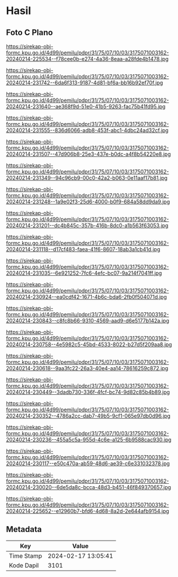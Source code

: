 # Hasil

## Foto C Plano

https://sirekap-obj-formc.kpu.go.id/4d99/pemilu/pdpr/31/75/07/10/03/3175071003162-20240214-225534--f78cee0b-e274-4a36-8eaa-a28fde4b1478.jpg

https://sirekap-obj-formc.kpu.go.id/4d99/pemilu/pdpr/31/75/07/10/03/3175071003162-20240214-231742--6da6f313-9187-4d81-bf6a-bb16b92ef70f.jpg

https://sirekap-obj-formc.kpu.go.id/4d99/pemilu/pdpr/31/75/07/10/03/3175071003162-20240214-231640--ae368f9d-51e0-41b5-9263-fac75b41fd95.jpg

https://sirekap-obj-formc.kpu.go.id/4d99/pemilu/pdpr/31/75/07/10/03/3175071003162-20240214-231555--836d6066-adb8-453f-abc1-4dbc24ad32cf.jpg

https://sirekap-obj-formc.kpu.go.id/4d99/pemilu/pdpr/31/75/07/10/03/3175071003162-20240214-231507--47d906b8-25e3-437e-b0dc-a4f8b54220e8.jpg

https://sirekap-obj-formc.kpu.go.id/4d99/pemilu/pdpr/31/75/07/10/03/3175071003162-20240214-231349--94c96cb9-00c0-42a2-b063-0e11aaf17b81.jpg

https://sirekap-obj-formc.kpu.go.id/4d99/pemilu/pdpr/31/75/07/10/03/3175071003162-20240214-231248--1a9e02f3-25d6-4000-b0f9-684a58dd9da9.jpg

https://sirekap-obj-formc.kpu.go.id/4d99/pemilu/pdpr/31/75/07/10/03/3175071003162-20240214-231201--dc4b845c-357b-416b-8dc0-a1b563f63053.jpg

https://sirekap-obj-formc.kpu.go.id/4d99/pemilu/pdpr/31/75/07/10/03/3175071003162-20240214-231118--d17cf483-faea-41f6-8607-18ab3a1cb41d.jpg

https://sirekap-obj-formc.kpu.go.id/4d99/pemilu/pdpr/31/75/07/10/03/3175071003162-20240214-231035--6e921252-7fc6-4efc-bc07-9a214f7041ff.jpg

https://sirekap-obj-formc.kpu.go.id/4d99/pemilu/pdpr/31/75/07/10/03/3175071003162-20240214-230924--ea0cdf42-1671-4b6c-bda6-2fb0f504071d.jpg

https://sirekap-obj-formc.kpu.go.id/4d99/pemilu/pdpr/31/75/07/10/03/3175071003162-20240214-230843--c8fc8b66-9310-4569-aad9-d6e5177b142a.jpg

https://sirekap-obj-formc.kpu.go.id/4d99/pemilu/pdpr/31/75/07/10/03/3175071003162-20240214-230758--4e5982c5-45bd-4533-8022-b27d5f209aa8.jpg

https://sirekap-obj-formc.kpu.go.id/4d99/pemilu/pdpr/31/75/07/10/03/3175071003162-20240214-230618--9aa3fc22-26a3-40e4-aa14-78616259c872.jpg

https://sirekap-obj-formc.kpu.go.id/4d99/pemilu/pdpr/31/75/07/10/03/3175071003162-20240214-230449--3dadb730-336f-4fcf-bc74-9d82c85b4b89.jpg

https://sirekap-obj-formc.kpu.go.id/4d99/pemilu/pdpr/31/75/07/10/03/3175071003162-20240214-230352--4786a2cc-dab7-49b5-9cf1-065e97db0d96.jpg

https://sirekap-obj-formc.kpu.go.id/4d99/pemilu/pdpr/31/75/07/10/03/3175071003162-20240214-230236--455a5c5a-955d-4c6e-a125-6b9588cac930.jpg

https://sirekap-obj-formc.kpu.go.id/4d99/pemilu/pdpr/31/75/07/10/03/3175071003162-20240214-230117--e50c470a-ab59-48d6-ae39-c6e331032378.jpg

https://sirekap-obj-formc.kpu.go.id/4d99/pemilu/pdpr/31/75/07/10/03/3175071003162-20240214-230020--6de5da8c-bcca-48d3-b451-46f849370657.jpg

https://sirekap-obj-formc.kpu.go.id/4d99/pemilu/pdpr/31/75/07/10/03/3175071003162-20240214-225652--e12960b7-bfd6-4d68-8a2d-2e644afb9154.jpg


## Metadata

| Key        | Value               |
| ---------- | ------------------- |
| Time Stamp | 2024-02-17 13:05:41 |
| Kode Dapil | 3101                |



